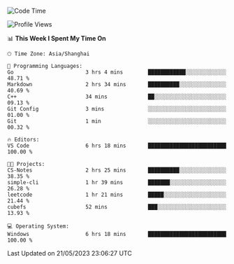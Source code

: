 <!--START_SECTION:waka-->
![Code Time](http://img.shields.io/badge/Code%20Time-931%20hrs%2053%20mins-blue)

![Profile Views](http://img.shields.io/badge/Profile%20Views-0-blue)

📊 **This Week I Spent My Time On** 

```text
🕑︎ Time Zone: Asia/Shanghai

💬 Programming Languages: 
Go                       3 hrs 4 mins        ████████████░░░░░░░░░░░░░   48.71 % 
Markdown                 2 hrs 34 mins       ██████████░░░░░░░░░░░░░░░   40.69 % 
C++                      34 mins             ██░░░░░░░░░░░░░░░░░░░░░░░   09.13 % 
Git Config               3 mins              ░░░░░░░░░░░░░░░░░░░░░░░░░   01.00 % 
Git                      1 min               ░░░░░░░░░░░░░░░░░░░░░░░░░   00.32 % 

🔥 Editors: 
VS Code                  6 hrs 18 mins       █████████████████████████   100.00 % 

🐱‍💻 Projects: 
CS-Notes                 2 hrs 25 mins       ██████████░░░░░░░░░░░░░░░   38.35 % 
simple-cli               1 hr 39 mins        ███████░░░░░░░░░░░░░░░░░░   26.28 % 
leetcode                 1 hr 21 mins        █████░░░░░░░░░░░░░░░░░░░░   21.44 % 
cubefs                   52 mins             ███░░░░░░░░░░░░░░░░░░░░░░   13.93 % 

💻 Operating System: 
Windows                  6 hrs 18 mins       █████████████████████████   100.00 % 
```


 Last Updated on 21/05/2023 23:06:27 UTC
<!--END_SECTION:waka-->
